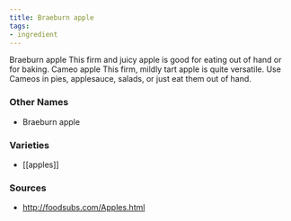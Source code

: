 ```yaml
---
title: Braeburn apple
tags:
- ingredient
---
```

Braeburn apple This firm and juicy apple is good for eating out of hand or for baking. Cameo apple This firm, mildly tart apple is quite versatile. Use Cameos in pies, applesauce, salads, or just eat them out of hand.

### Other Names

* Braeburn apple

### Varieties

* [[apples]]

### Sources
* http://foodsubs.com/Apples.html
